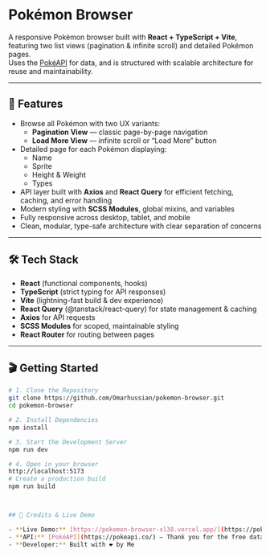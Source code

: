 # Pokémon Browser

A responsive Pokémon browser built with **React + TypeScript + Vite**, featuring two list views (pagination & infinite scroll) and detailed Pokémon pages.  
Uses the [PokéAPI](https://pokeapi.co/) for data, and is structured with scalable architecture for reuse and maintainability.

---

## 🚀 Features

- Browse all Pokémon with two UX variants:  
  - **Pagination View** — classic page-by-page navigation  
  - **Load More View** — infinite scroll or “Load More” button  
- Detailed page for each Pokémon displaying:  
  - Name  
  - Sprite  
  - Height & Weight  
  - Types  
- API layer built with **Axios** and **React Query** for efficient fetching, caching, and error handling  
- Modern styling with **SCSS Modules**, global mixins, and variables  
- Fully responsive across desktop, tablet, and mobile  
- Clean, modular, type-safe architecture with clear separation of concerns  

---

## 🛠️ Tech Stack

- **React** (functional components, hooks)  
- **TypeScript** (strict typing for API responses)  
- **Vite** (lightning-fast build & dev experience)  
- **React Query** (@tanstack/react-query) for state management & caching  
- **Axios** for API requests  
- **SCSS Modules** for scoped, maintainable styling  
- **React Router** for routing between pages  

---

## 🎬 Getting Started

```bash
# 1. Clone the Repository
git clone https://github.com/Omarhussian/pokemon-browser.git
cd pokemon-browser

# 2. Install Dependencies
npm install

# 3. Start the Development Server
npm run dev

# 4. Open in your browser
http://localhost:5173
# Create a production build
npm run build



## 🙌 Credits & Live Demo

- **Live Demo:** [https://pokemon-browser-xl38.vercel.app/](https://pokemon-browser-xl38.vercel.app/)
- **API:** [PokéAPI](https://pokeapi.co/) — Thank you for the free data!
- **Developer:** Built with ❤️ by Me